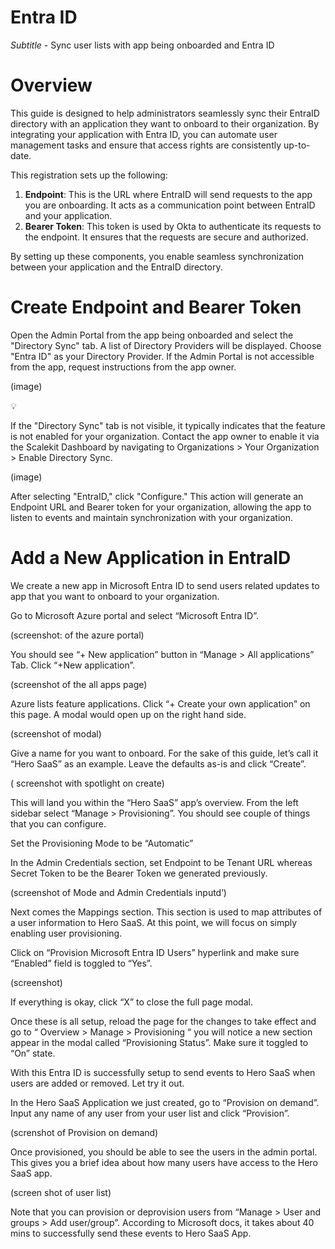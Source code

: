 # Entra ID

*Subtitle -* Sync user lists with app being onboarded and Entra ID

# Overview

This guide is designed to help administrators seamlessly sync their EntraID directory with an application they want to onboard to their organization. By integrating your application with Entra ID, you can automate user management tasks and ensure that access rights are consistently up-to-date.

This registration sets up the following:

1. **Endpoint**: This is the URL where EntraID will send requests to the app you are onboarding. It acts as a communication point between EntraID and your application.
2. **Bearer Token**: This token is used by Okta to authenticate its requests to the endpoint. It ensures that the requests are secure and authorized.

By setting up these components, you enable seamless synchronization between your application and the EntraID directory.

# Create Endpoint and Bearer Token

Open the Admin Portal from the app being onboarded and select the "Directory Sync" tab. A list of Directory Providers will be displayed. Choose "Entra ID" as your Directory Provider. If the Admin Portal is not accessible from the app, request instructions from the app owner.

(image)

<aside>
💡

If the "Directory Sync" tab is not visible, it typically indicates that the feature is not enabled for your organization. Contact the app owner to enable it via the Scalekit Dashboard by navigating to Organizations > Your Organization > Enable Directory Sync.

</aside>

(image)

After selecting "EntraID," click "Configure." This action will generate an Endpoint URL and Bearer token for your organization, allowing the app to listen to events and maintain synchronization with your organization.

# Add a New Application in EntraID

We create a new app in Microsoft Entra ID to send users related updates to app that you want to onboard to your organization. 

Go to Microsoft Azure portal and select “Microsoft Entra ID”.

(screenshot: of the azure portal)

You should see “+ New application” button in “Manage > All applications” Tab. Click “+New application”. 

(screenshot of the all apps page)

Azure lists feature applications. Click “+ Create your own application” on this page. A modal would open up on the right hand side.

(screenshot of modal)

Give a name for you want to onboard. For the sake of this guide, let’s call it “Hero SaaS” as an example. Leave the defaults as-is and click “Create”.

( screenshot with spotlight on create)

This will land you within the “Hero SaaS” app’s overview. From the left sidebar select “Manage > Provisioning”. You should see couple of things that you can configure. 

Set the Provisioning Mode to be “Automatic”

In the Admin Credentials section, set Endpoint to be Tenant URL whereas Secret Token to be the Bearer Token we generated previously.

(screenshot of Mode and Admin Credentials inputd’)

Next comes the Mappings section. This section is used to map attributes of a user information to Hero SaaS. At this point, we will focus on simply enabling user provisioning.

Click on “Provision Microsoft Entra ID Users” hyperlink and make sure “Enabled” field is toggled to “Yes”. 

(screenshot)

If everything is okay, click “X” to close the full page modal.

Once these is all setup, reload the page for the changes to take effect and go to “ Overview > Manage > Provisioning “ you will notice a new section appear in the modal called “Provisioning Status”. Make sure it toggled to “On” state.

With this Entra ID is successfully setup to send events to Hero SaaS when users are added or removed. Let try it out.

In the Hero SaaS Application we just created, go to “Provision on demand”. Input any name of any user from your user list and click “Provision”. 

(screnshot of Provision on demand)

Once provisioned, you should be able to see the users in the admin portal. This gives you a brief idea about how many users have access to the Hero SaaS app. 

(screen shot of user list)

Note that you can provision or deprovision users from “Manage > User and groups > Add user/group”. According to Microsoft docs, it takes about 40 mins to successfully send these events to Hero SaaS App.